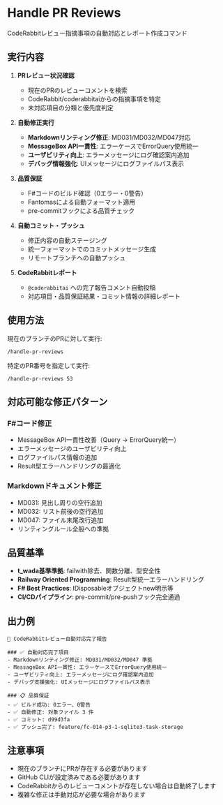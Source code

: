 # Handle PR Reviews

CodeRabbitレビュー指摘事項の自動対応とレポート作成コマンド

## 実行内容

1. **PRレビュー状況確認**
   - 現在のPRのレビューコメントを検索
   - CodeRabbit/coderabbitaiからの指摘事項を特定
   - 未対応項目の分類と優先度判定

2. **自動修正実行**
   - **Markdownリンティング修正**: MD031/MD032/MD047対応
   - **MessageBox API一貫性**: エラーケースでErrorQuery使用統一
   - **ユーザビリティ向上**: エラーメッセージにログ確認案内追加
   - **デバッグ情報強化**: UIメッセージにログファイルパス表示

3. **品質保証**
   - F#コードのビルド確認（0エラー・0警告）
   - Fantomasによる自動フォーマット適用
   - pre-commitフックによる品質チェック

4. **自動コミット・プッシュ**
   - 修正内容の自動ステージング
   - 統一フォーマットでのコミットメッセージ生成
   - リモートブランチへの自動プッシュ

5. **CodeRabbitレポート**
   - `@coderabbitai` への完了報告コメント自動投稿
   - 対応項目・品質保証結果・コミット情報の詳細レポート

## 使用方法

現在のブランチのPRに対して実行:
```
/handle-pr-reviews
```

特定のPR番号を指定して実行:
```
/handle-pr-reviews 53
```

## 対応可能な修正パターン

### F#コード修正
- MessageBox API一貫性改善（Query → ErrorQuery統一）
- エラーメッセージのユーザビリティ向上
- ログファイルパス情報の追加
- Result型エラーハンドリングの最適化

### Markdownドキュメント修正
- MD031: 見出し周りの空行追加
- MD032: リスト前後の空行追加  
- MD047: ファイル末尾改行追加
- リンティングルール全般への準拠

## 品質基準

- **t_wada基準準拠**: failwith除去、関数分離、型安全性
- **Railway Oriented Programming**: Result型統一エラーハンドリング
- **F# Best Practices**: IDisposableオブジェクトnew明示等
- **CI/CDパイプライン**: pre-commit/pre-pushフック完全通過

## 出力例

```
🤖 CodeRabbitレビュー自動対応完了報告

### ✅ 自動対応完了項目
- Markdownリンティング修正: MD031/MD032/MD047 準拠
- MessageBox API一貫性: エラーケースでErrorQuery使用統一
- ユーザビリティ向上: エラーメッセージにログ確認案内追加
- デバッグ支援強化: UIメッセージにログファイルパス表示

### 📋 品質保証
- ✅ ビルド成功: 0エラー、0警告
- ✅ 自動修正: 対象ファイル 3 件
- ✅ コミット: d99d3fa
- ✅ プッシュ完了: feature/fc-014-p3-1-sqlite3-task-storage
```

## 注意事項

- 現在のブランチにPRが存在する必要があります
- GitHub CLIが設定済みである必要があります
- CodeRabbitからのレビューコメントが存在しない場合は自動終了します
- 複雑な修正は手動対応が必要な場合があります